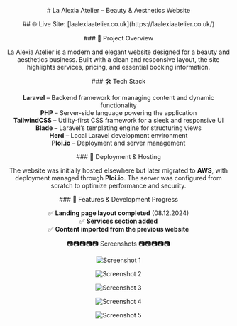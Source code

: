 <p align="center">
  # La Alexia Atelier – Beauty & Aesthetics Website  
</p>

<p align="center">
  ## 🌐 Live Site: [laalexiaatelier.co.uk](https://laalexiaatelier.co.uk/)
</p>

<p align="center">
  ### 📌 Project Overview
</p>
<p align="center">La Alexia Atelier is a modern and elegant website designed for a beauty and aesthetics business. Built with a clean and responsive layout, the site highlights services, pricing, and essential booking information.</p>

<p align="center">
  ### 🛠️ Tech Stack  
</p>
<p align="center">
  <strong>Laravel</strong> – Backend framework for managing content and dynamic functionality<br>
  <strong>PHP</strong> – Server-side language powering the application<br>
  <strong>TailwindCSS</strong> – Utility-first CSS framework for a sleek and responsive UI<br>
  <strong>Blade</strong> – Laravel’s templating engine for structuring views<br>
  <strong>Herd</strong> – Local Laravel development environment<br>
  <strong>Ploi.io</strong> – Deployment and server management
</p>

<p align="center">
  ### 🚀 Deployment & Hosting  
</p>
<p align="center">The website was initially hosted elsewhere but later migrated to <strong>AWS</strong>, with deployment managed through <strong>Ploi.io</strong>. The server was configured from scratch to optimize performance and security.</p>

<p align="center">
  ### 🔧 Features & Development Progress  
</p>
<p align="center">
  ✅ <strong>Landing page layout completed</strong> (08.12.2024)<br>
  ✅ <strong>Services section added</strong><br>
  ✅ <strong>Content imported from the previous website</strong>
</p>

<p align="center"> 📷📷📷📷📷 Screenshots 📷📷📷📷📷 </p>

<p align="center">
  <img src="https://github.com/user-attachments/assets/6ab735d7-e924-431e-996e-a81de8998237" alt="Screenshot 1" />
</p>

<p align="center">
  <img src="https://github.com/user-attachments/assets/826182e5-d56a-41e6-ad69-63d47df8f471" alt="Screenshot 2" />
</p>

<p align="center">
  <img src="https://github.com/user-attachments/assets/6b7dba35-160b-45bd-9470-b5c4caa3962a" alt="Screenshot 3" />
</p>

<p align="center">
  <img src="https://github.com/user-attachments/assets/ae178282-e7cb-41c1-9298-1e2409f702bb" alt="Screenshot 4" />
</p>

<p align="center">
  <img src="https://github.com/user-attachments/assets/71aaa4af-2acf-4336-8b77-00c31cd32acd" alt="Screenshot 5" />
</p>
